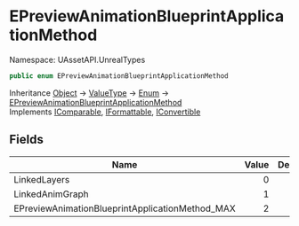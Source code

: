 # EPreviewAnimationBlueprintApplicationMethod

Namespace: UAssetAPI.UnrealTypes

```csharp
public enum EPreviewAnimationBlueprintApplicationMethod
```

Inheritance [Object](https://docs.microsoft.com/en-us/dotnet/api/system.object) → [ValueType](https://docs.microsoft.com/en-us/dotnet/api/system.valuetype) → [Enum](https://docs.microsoft.com/en-us/dotnet/api/system.enum) → [EPreviewAnimationBlueprintApplicationMethod](./uassetapi.unrealtypes.epreviewanimationblueprintapplicationmethod.md)<br>
Implements [IComparable](https://docs.microsoft.com/en-us/dotnet/api/system.icomparable), [IFormattable](https://docs.microsoft.com/en-us/dotnet/api/system.iformattable), [IConvertible](https://docs.microsoft.com/en-us/dotnet/api/system.iconvertible)

## Fields

| Name | Value | Description |
| --- | --: | --- |
| LinkedLayers | 0 |  |
| LinkedAnimGraph | 1 |  |
| EPreviewAnimationBlueprintApplicationMethod_MAX | 2 |  |
